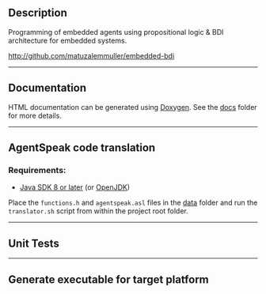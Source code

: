 ## Description

Programming of embedded agents using propositional logic & BDI architecture for embedded systems.

http://github.com/matuzalemmuller/embedded-bdi

----

## Documentation

HTML documentation can be generated using [Doxygen](https://www.doxygen.nl/download.html). See the [docs](docs/) folder for more details.

----

## AgentSpeak code translation

### Requirements:
* [Java SDK 8 or later](https://www.oracle.com/br/java/technologies/javase/javase-jdk8-downloads.html) (or [OpenJDK](https://openjdk.java.net/))

Place the `functions.h` and `agentspeak.asl` files in the [data](data/) folder and run the `translator.sh` script from within the project root folder.

----

## Unit Tests

----

## Generate executable for target platform